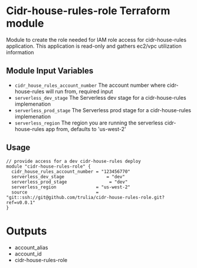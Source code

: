 Cidr-house-rules-role Terraform module
===========

Module to create the role needed for IAM role access for cidr-house-rules application. This application is read-only and gathers ec2/vpc utilization information

Module Input Variables
----------------------

- `cidr_house_rules_account_number` The account number where cidr-house-rules will run from, required input
- `serverless_dev_stage` The Serverless dev stage for a cidr-house-rules implemenation
- `serverless_prod_stage` The Serverless prod stage for a cidr-house-rules implemenation
- `serverless_region` The region you are running the serverless cidr-house-rules app from, defaults to 'us-west-2'

Usage
-----

```
// provide access for a dev cidr-house-rules deploy
module "cidr-house-rules-role" {
  cidr_house_rules_account_number = "123456770"
  serverless_dev_stage                = "dev"
  serverless_prod_stage                = "dev"
  serverless_region               = "us-west-2"
  source                          = "git::ssh://git@github.com/trulia/cidr-house-rules-role.git?ref=v0.0.1"
}
```

Outputs
=======

- account_alias
- account_id
- cidr-house-rules-role
